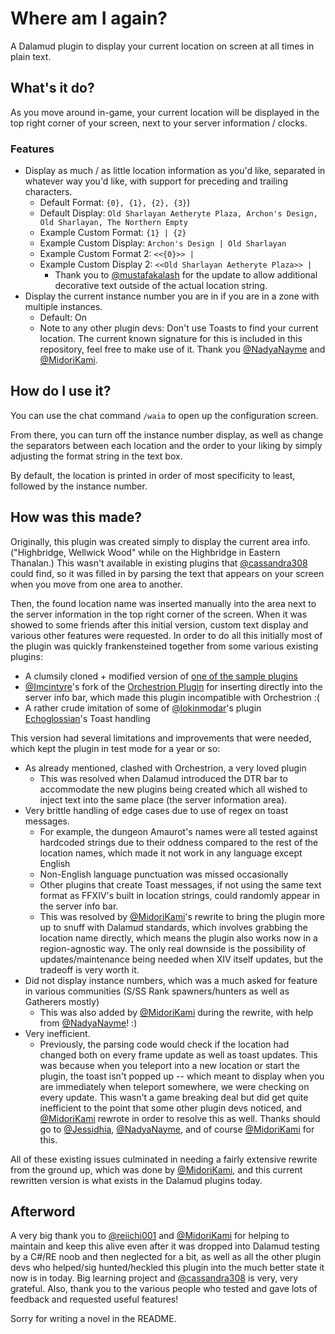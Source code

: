 # Where am I again?

A Dalamud plugin to display your current location on screen at all times in plain text.

## What's it do?

As you move around in-game, your current location will be displayed in the top right corner of your screen, next to your server information / clocks.

### Features

- Display as much / as little location information as you'd like, separated in whatever way you'd like, with support for preceding and trailing characters.
  - Default Format: `{0}, {1}, {2}, {3}`)
  - Default Display: `Old Sharlayan Aetheryte Plaza, Archon's Design, Old Sharlayan, The Northern Empty`
  - Example Custom Format: `{1} | {2}`
  - Example Custom Display: `Archon's Design | Old Sharlayan`
  - Example Custom Format 2: `<<{0}>> |`
  - Example Custom Display 2: `<<Old Sharlayan Aetheryte Plaza>> |`
    - Thank you to [@mustafakalash](https://github.com/mustafakalash) for the update to allow additional decorative text outside of the actual location string.
- Display the current instance number you are in if you are in a zone with multiple instances.  
  - Default: On
  - Note to any other plugin devs: Don't use Toasts to find your current location.  The current known signature for this is included in this repository, feel free to make use of it.  Thank you [@NadyaNayme](https://github.com/NadyaNayme) and [@MidoriKami](https://github.com/MidoriKami).

## How do I use it?

You can use the chat command `/waia` to open up the configuration screen.

From there, you can turn off the instance number display, as well as change the separators between each location and the order to your liking by simply adjusting the format string in the text box.

By default, the location is printed in order of most specificity to least, followed by the instance number.

## How was this made?

Originally, this plugin was created simply to display the current area info.  ("Highbridge, Wellwick Wood" while on the Highbridge in Eastern Thanalan.)  This wasn't available in existing plugins that [@cassandra308](https://github.com/cassandra308) could find, so it was filled in by parsing the text that appears on your screen when you move from one area to another.

Then, the found location name was inserted manually into the area next to the server information in the top right corner of the screen.  When it was showed to some friends after this initial version, custom text display and various other features were requested. In order to do all this initially most of the plugin was quickly frankensteined together from some various existing plugins:

- A clumsily cloned + modified version of [one of the sample plugins](https://github.com/goatcorp/SamplePlugin)
- [@Imcintyre](https://github.com/Imcintyre)'s fork of the [Orchestrion Plugin](https://github.com/lmcintyre/OrchestrionPlugin) for inserting directly into the server info bar, which made this plugin incompatible with Orchestrion :(
- A rather crude imitation of some of [@lokinmodar](https://github.com/lokinmodar)'s plugin [Echoglossian](https://github.com/lokinmodar/Echoglossian)'s Toast handling

This version had several limitations and improvements that were needed, which kept the plugin in test mode for a year or so:

- As already mentioned, clashed with Orchestrion, a very loved plugin
  - This was resolved when Dalamud introduced the DTR bar to accommodate the new plugins being created which all wished to inject text into the same place (the server information area).
- Very brittle handling of edge cases due to use of regex on toast messages.
  - For example, the dungeon Amaurot's names were all tested against hardcoded strings due to their oddness compared to the rest of the location names, which made it not work in any language except English
  - Non-English language punctuation was missed occasionally
  - Other plugins that create Toast messages, if not using the same text format as FFXIV's built in location strings, could randomly appear in the server info bar.
  - This was resolved by [@MidoriKami](https://github.com/MidoriKami)'s rewrite to bring the plugin more up to snuff with Dalamud standards, which involves grabbing the location name directly, which means the plugin also works now in a region-agnostic way.  The only real downside is the possibility of updates/maintenance being needed when XIV itself updates, but the tradeoff is very worth it.
- Did not display instance numbers, which was a much asked for feature in various communities (S/SS Rank spawners/hunters as well as Gatherers mostly)
  - This was also added by [@MidoriKami](https://github.com/MidoriKami) during the rewrite, with help from [@NadyaNayme](https://github.com/NadyaNayme)! :)
- Very inefficient.
  - Previously, the parsing code would check if the location had changed both on every frame update as well as toast updates.  This was because when you teleport into a new location or start the plugin, the toast isn't popped up -- which meant to display when you are immediately when teleport somewhere, we were checking on every update.  This wasn't a game breaking deal but did get quite inefficient to the point that some other plugin devs noticed, and [@MidoriKami](https://github.com/MidoriKami) rewrote in order to resolve this as well.  Thanks should go to [@Jessidhia](https://github.com/MidoriKami), [@NadyaNayme](https://github.com/NadyaNayme), and of course [@MidoriKami](https://github.com/MidoriKami) for this.

All of these existing issues culminated in needing a fairly extensive rewrite from the ground up, which was done by [@MidoriKami](https://github.com/MidoriKami), and this current rewritten version is what exists in the Dalamud plugins today.

## Afterword

A very big thank you to [@reiichi001](https://github.com/reiichi001) and [@MidoriKami](https://github.com/MidoriKami) for helping to maintain and keep this alive even after it was dropped into Dalamud testing by a C#/RE noob and then neglected for a bit, as well as all the other plugin devs who helped/sig hunted/heckled this plugin into the much better state it now is in today.  Big learning project and [@cassandra308](https://github.com/cassandra308) is very, very grateful.  Also, thank you to the various people who tested and gave lots of feedback and requested useful features!

Sorry for writing a novel in the README.
